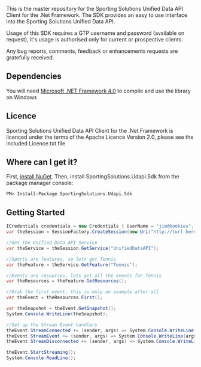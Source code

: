 This is the master repository for the Sporting Solutions Unified Data API Client for the .Net Framework.
The SDK provides an easy to use interface into the Sporting Solutions Unified Data API.  

Usage of this SDK requires a GTP username and password (available on request), it's usage is authorised only for current or prospective clients.

Any bug reports, comments, feedback or enhancements requests are gratefully received.

Dependencies
----------------------
You will need [Microsoft .NET Framework 4.0](http://www.microsoft.com/download/en/details.aspx?id=17718) to compile and use the library on Windows

Licence
----------------------
Sporting Solutions Unified Data API Client for the .Net Framework is licenced under the terms of the Apache Licence Version 2.0, please see the included Licence.txt file

Where can I get it?
--------------------------------
First, [install NuGet](http://docs.nuget.org/docs/start-here/installing-nuget). Then, install SportingSolutions.Udapi.Sdk from the package manager console:

    PM> Install-Package SportingSolutions.Udapi.Sdk

Getting Started
----------------------
```c#	
ICredentials credentials = new Credentials { UserName = "jim@bookies", Password = "password" };
var theSession = SessionFactory.CreateSession(new Uri("http://{url here}"), credentials);

//Get the Unified Data API Service
var theService = theSession.GetService("UnifiedDataAPI");

//Sports are features, so lets get Tennis
var theFeature = theService.GetFeature("Tennis");

//Events are resources, lets get all the events for Tennis
var theResources = theFeature.GetResources();

//Grab the first event, this is only an example after all
var theEvent = theResources.First();

var theSnapshot = theEvent.GetSnapshot();
System.Console.WriteLine(theSnapshot);

//Set up the Stream Event handlers
theEvent.StreamConnected += (sender, args) => System.Console.WriteLine("Stream Connected");
theEvent.StreamEvent += (sender, args) => System.Console.WriteLine(args.Update);
theEvent.StreamDisconnected += (sender, args) => System.Console.WriteLine("Stream Disconnected");

theEvent.StartStreaming();
System.Console.ReadLine();
```


